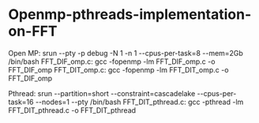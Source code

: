 # Openmp-pthreads-implementation-on-FFT
Open MP: 
srun --pty -p debug -N 1 -n 1 --cpus-per-task=8 --mem=2Gb /bin/bash 
FFT_DIF_omp.c: 
gcc -fopenmp -lm FFT_DIF_omp.c -o FFT_DIF_omp
FFT_DIT_omp.c: 
gcc -fopenmp -lm FFT_DIT_omp.c -o FFT_DIF_omp

Pthread: 
srun --partition=short --constraint=cascadelake --cpus-per-task=16 --nodes=1 --pty /bin/bash
FFT_DIT_pthread.c: 
gcc -pthread -lm FFT_DIT_pthread.c -o FFT_DIT_pthread
